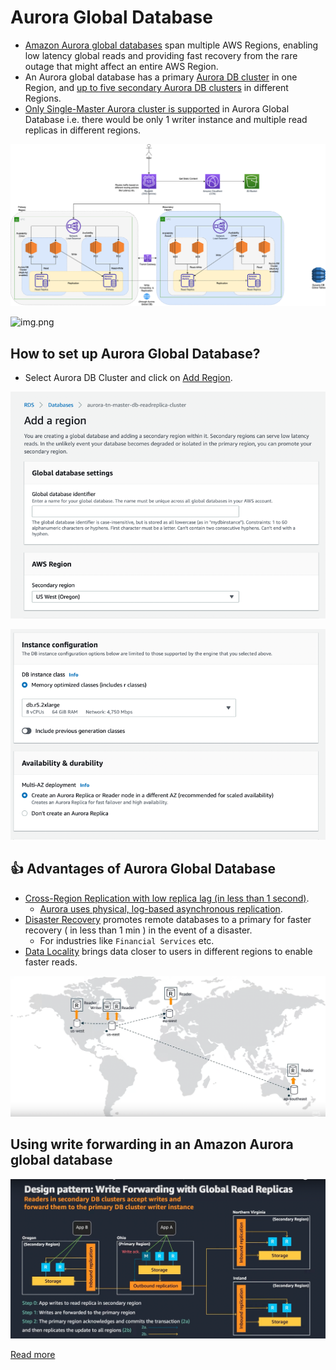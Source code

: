 # Aurora Global Database
- [Amazon Aurora global databases](https://docs.aws.amazon.com/AmazonRDS/latest/AuroraUserGuide/aurora-global-database.html) span multiple AWS Regions, enabling low latency global reads and providing fast recovery from the rare outage that might affect an entire AWS Region. 
- An Aurora global database has a primary [Aurora DB cluster](Readme.md) in one Region, and [up to five secondary Aurora DB clusters](Readme.md) in different Regions.
- [Only Single-Master Aurora cluster is supported](https://docs.aws.amazon.com/AmazonRDS/latest/AuroraUserGuide/aurora-multi-master.html) in Aurora Global Database i.e. there would be only 1 writer instance and multiple read replicas in different regions.

![img.png](../../0_AWSDesigns/DesignMultiRegionActiveActiveArchitectureOnAWS/AWS-Multi-Region-AZ-HA.drawio.png)

![img.png](https://docs.aws.amazon.com/AmazonRDS/latest/AuroraUserGuide/images/aurora-global-databases-conceptual-illo.png)

## How to set up Aurora Global Database?
- Select Aurora DB Cluster and click on [Add Region](https://docs.aws.amazon.com/AmazonRDS/latest/AuroraUserGuide/aurora-global-database-getting-started.html#aurora-global-database-attaching).

![img.png](assests/aurora_global_db_steps_1.png)

![img.png](assests/aurora_global_db_steps_2.png)

## :thumbsup: Advantages of Aurora Global Database
- [Cross-Region Replication with low replica lag (in less than 1 second)](../../AWS-Global-Architecture-Region-AZ.md). 
  - [Aurora uses physical, log-based asynchronous replication](../../../1_HLDDesignComponents/0_SystemGlossaries/Append-Only.md).
- [Disaster Recovery](../../../1_HLDDesignComponents/0_SystemGlossaries/FaultTolerance&DisasterRecovery.md) promotes remote databases to a primary for faster recovery ( in less than 1 min ) in the event of a disaster. 
  - For industries like `Financial Services` etc.
- [Data Locality]() brings data closer to users in different regions to enable faster reads.

![img.png](assests/aurora_global_database_img.png)

## Using write forwarding in an Amazon Aurora global database

![img.png](assests/aurora_global_write_forwarding.png)

[Read more](https://docs.aws.amazon.com/AmazonRDS/latest/AuroraUserGuide/aurora-global-database-write-forwarding.html)

